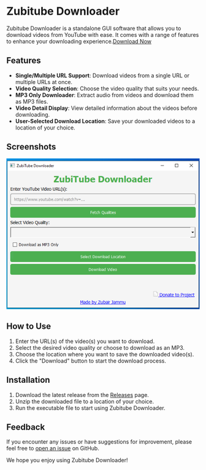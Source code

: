 # Zubitube Downloader

Zubitube Downloader is a standalone GUI software that allows you to download videos from YouTube with ease. It comes with a range of features to enhance your downloading experience.[Download Now](https://github.com/zubairjammu786/zubitubedownloader/releases/tag/v1.0.0)

## Features

- **Single/Multiple URL Support**: Download videos from a single URL or multiple URLs at once.
- **Video Quality Selection**: Choose the video quality that suits your needs.
- **MP3 Only Downloader**: Extract audio from videos and download them as MP3 files.
- **Video Detail Display**: View detailed information about the videos before downloading.
- **User-Selected Download Location**: Save your downloaded videos to a location of your choice.

## Screenshots
![Zubitube Downloader](ZUBI.PNG)

## How to Use

1. Enter the URL(s) of the video(s) you want to download.
2. Select the desired video quality or choose to download as an MP3.
3. Choose the location where you want to save the downloaded video(s).
4. Click the "Download" button to start the download process.

## Installation

1. Download the latest release from the [Releases](https://github.com/zubairjammu786/zubitubedownloader/releases) page.
2. Unzip the downloaded file to a location of your choice.
3. Run the executable file to start using Zubitube Downloader.

## Feedback

If you encounter any issues or have suggestions for improvement, please feel free to [open an issue](https://github.com/zubairjammu786/zubitubedownloader/issues) on GitHub.

We hope you enjoy using Zubitube Downloader!
